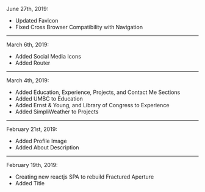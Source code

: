 June 27th, 2019:
- Updated Favicon
- Fixed Cross Browser Compatibility with Navigation

--------------------------------------------------------
March 6th, 2019:
- Added Social Media Icons
- Added Router

--------------------------------------------------------
March 4th, 2019:
- Added Education, Experience, Projects, and Contact Me Sections
- Added UMBC to Education
- Added Ernst & Young, and Library of Congress to Experience
- Added SimpliWeather to Projects

--------------------------------------------------------
February 21st, 2019:
- Added Profile Image
- Added About Description

--------------------------------------------------------
February 19th, 2019:
- Creating new reactjs SPA to rebuild Fractured Aperture
- Added Title

